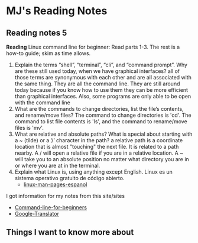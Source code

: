 # MJ's Reading Notes  

## Reading notes 5


**Reading**
Linux command line for beginner: Read parts 1-3. The rest is a how-to guide; skim as time allows.

1. Explain the terms “shell”, “terminal”, “cli”, and “command prompt”. Why are these still used today, when we have graphical interfaces? all of those terms are synonymous with each other and are all associated with the same thing. They are all the command line. They are still around today because if you know how to use them they can be more efficient than graphical interfaces. Also, some programs are only able to be open with the command line
2. What are the commands to change directories, list the file’s contents, and rename/move files? The command to change directories is 'cd'. The command to list file contents is 'ls', and the command to rename/move files is 'mv'. 
3. What are relative and absolute paths? What is special about starting with a ~ (tilde) or a ‘/’ character in the path? a relative path is a coordinate location that is almost "touching" the next file. It is related to a path nearby. A / will open a relative file if you are in a relative location. A ~ will take you to an absolute position no matter what directory you are in or where you are at in the terminal.
4. Explain what Linux is, using anything except English. Linux es un sistema operativo gratuito de código abierto. 
   - [linux-man-pages-espanol](https://man.cx/man(1)/es)
   

I got information for my notes from this site/sites
- [Command-line-for-beginners](https://ubuntu.com/tutorials/command-line-for-beginners#1-overview)
- [Google-Translator](https://www.google.com/search?q=google+translate+english+to+spanish&rlz=1C1CHBF_enUS970US970&oq=google+trans&gs_lcrp=EgZjaHJvbWUqDwgCEAAYFBiHAhixAxiABDIGCAAQRRg5Mg8IARAAGEMYgwEYsQMYigUyDwgCEAAYFBiHAhixAxiABDINCAMQABiDARixAxiABDINCAQQABiDARixAxiABDIHCAUQABiABDINCAYQABiDARixAxiKBTINCAcQABiDARixAxiKBTIHCAgQABiABDIHCAkQABiABNIBCDUzNTFqMWo3qAIAsAIA&sourceid=chrome&ie=UTF-8)
## Things I want to know more about 
